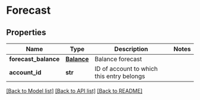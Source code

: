 # Forecast

## Properties
Name | Type | Description | Notes
------------ | ------------- | ------------- | -------------
**forecast_balance** | [**Balance**](Balance.md) | Balance forecast | 
**account_id** | **str** | ID of account to which this entry belongs | 

[[Back to Model list]](../README.md#documentation-for-models) [[Back to API list]](../README.md#documentation-for-api-endpoints) [[Back to README]](../README.md)


